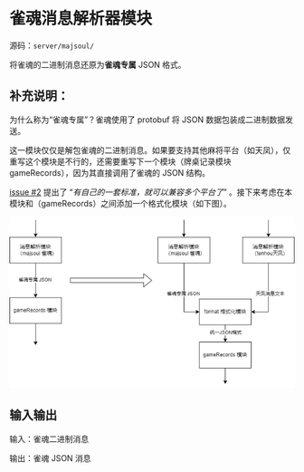 # 雀魂消息解析器模块

源码：`server/majsoul/`

将雀魂的二进制消息还原为**雀魂专属** JSON 格式。

## 补充说明：

为什么称为“雀魂专属”？雀魂使用了 protobuf 将 JSON 数据包装成二进制数据发送。

这一模块仅仅是解包雀魂的二进制消息。如果要支持其他麻将平台（如天凤），仅重写这个模块是不行的，还需要重写下一个模块（牌桌记录模块 gameRecords），因为其直接调用了雀魂的 JSON 结构。

[issue #2](https://github.com/HomeArchbishop/majsoul-analyser/issues/2) 提出了 “*有自己的一套标准，就可以兼容多个平台了*” 。接下来考虑在本模块和（gameRecords）之间添加一个格式化模块（如下图）。

![todo1](./todo1.png)

## 输入输出

输入：雀魂二进制消息

输出：雀魂 JSON 消息
